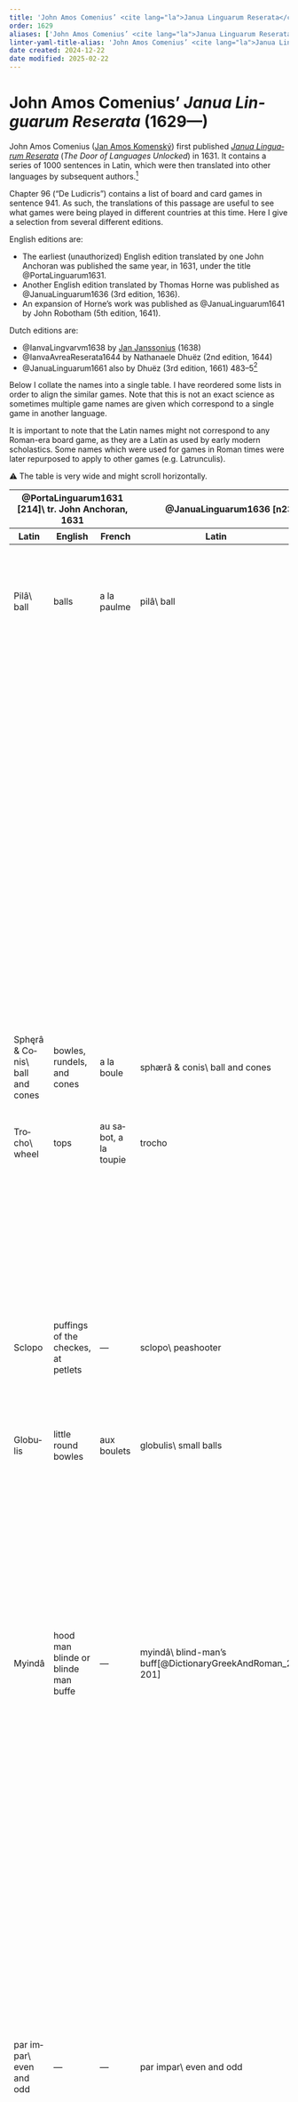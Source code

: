 ```yaml
---
title: 'John Amos Comenius’ <cite lang="la">Janua Linguarum Reserata</cite> (1629—)'
order: 1629
aliases: ['John Amos Comenius’ <cite lang="la">Janua Linguarum Reserata</cite> (1629—)']
linter-yaml-title-alias: 'John Amos Comenius’ <cite lang="la">Janua Linguarum Reserata</cite> (1629—)'
date created: 2024-12-22
date modified: 2025-02-22
---
```


# John Amos Comenius’ <cite lang="la">Janua Linguarum Reserata</cite> (1629—)

John Amos Comenius ([Jan Amos Komenský](https://en.wikipedia.org/wiki/John_Amos_Comenius)) first published [<cite lang="la">Janua Linguarum Reserata</cite>](https://en.wikipedia.org/wiki/Janua_Linguarum_Reserata) (<cite>The Door of Languages Unlocked</cite>) in 1631. It contains a series of 1000 sentences in Latin, which were then translated into other languages by subsequent authors.[^fn0]

[^fn0]: Comenius was inspired by the earlier <cite lang="la">Janua Linguarum</cite> (<cite>The Door of Languages</cite>) by William Bathe, first published in Salamanca in 1611, and then in English in 1617.[@IanvaLingvarvm1617] This earlier book mentions dice games in passing but provides nothing like a list of games. For more about William Bathe’s work, see @WilliamBathe.

Chapter 96 (“<span lang="la">De Ludicris</span>”) contains a list of board and card games in sentence 941. As such, the translations of this passage are useful to see what games were being played in different countries at this time. Here I give a selection from several different editions.

English editions are:
- The earliest (unauthorized) English edition translated by one John Anchoran was published the same year, in 1631, under the title @PortaLinguarum1631.
- Another English edition translated by Thomas Horne was published as @JanuaLinguarum1636 (3rd edition, 1636).
- An expansion of Horne’s work was published as @JanuaLinguarum1641 by John Robotham (5th edition, 1641).

Dutch editions are:
- @IanvaLingvarvm1638 by [Jan Janssonius](https://en.wikipedia.org/wiki/Jan_Janssonius) (1638)
- @IanvaAvreaReserata1644 by Nathanaele Dhuëz (2nd edition, 1644)
- @JanuaLinguarum1661 also by Dhuëz (3rd edition, 1661) 483–5[^bolte]

[^bolte]: The transcription of identical text from a later 1673 edition in @ZeugnisseGeschichteKinderspiele [394] has helped with the reading of the Fraktur here.

Below I collate the names into a single table. I have reordered some lists in order to align the similar games. Note that this is not an exact science as sometimes multiple game names are given which correspond to a single game in another language.

It is important to note that the Latin names might not correspond to any Roman-era board game, as they are a Latin as used by early modern scholastics. Some names which were used for games in Roman times were later repurposed to apply to other games (e.g. Latrunculis).

⚠️ The table is very wide and might scroll horizontally.

<div class="scroller full-width">
<table class="small">
<thead>
<tr>
<th colspan="3">
@PortaLinguarum1631 [214]\
tr. John Anchoran, 1631
</th>
<th colspan="2">
@JanuaLinguarum1636 [n233]\
tr. Thomas Horne, 1636
</th>
<th colspan="3">
@IanvaLingvarvm1638 [250]\
ed. Jan Janssonius, 1638
</th>
<th colspan="2">
@JanuaLinguarum1641 [120,311]\
ed. John Robotham, 1641
</th>
<th colspan="4">
@IanvaAvreaReserata1644 [305]\
ed. Nathanaele Dhuëz, 1644
</th>
<th colspan="5">
@JanuaLinguarum1661 [482–5]\
ed. Dhuëz, 1661
</th>
</tr>

<tr>
<th>
Latin
</th>
<th>
English
</th>
<th>
French
</th>
<th>
Latin
</th>
<th>
English
</th>
<th>
Latin
</th>
<th>
German
</th>
<th>
French
</th>
<th>
Latin
</th>
<th>
English
</th>
<th>
Latin
</th>
	<th>
	German
	</th>
	<th>
	French
	</th>
	<th>
	Italian
	</th>
<th>
Latin
</th>
	<th>
	French
	</th>
	<th>
	German
	</th>
	<th>
	Spanish
	</th>
	<th>
	Italian
	</th>
</tr>
</thead>

<tbody>
<tr>
<td>
<span lang="la">Pilâ</span>\
ball
</td>
<td>
balls
</td>
<td>
<span lang="fr">a la paulme</span>
</td>
<td>
<span lang="la">pilâ</span>\
ball
</td>
<td>
ball
</td>
<td>
<span lang="la">Pilâ</span>\
ball
</td>
<td>
<span lang="de">Ball</span>\
ball
</td>
<td>
<span lang="fr">à la Paulme, à la pelote, à l’estieus</span>\
hand-ball
</td>
<td>
<span lang="la">pilâ datatim missâ</span>
</td>
<td>
to play at stool-ball [*hand-ball*]
</td>
<td>
<span lang="la">pilâ cum reticulo in sphæristerio</span>
</td>
<td>
<span lang="de">den ballen mit der racket im ballenhauß schlagen</span>
</td>
<td>
<span lang="fr">de joüer à la paume avec la raquette au tripot ou jeu de paume</span>
</td>
<td>
<span lang="it">giuocare alla palla con la rachetta nel giuoco di palla</span>
</td>
<td>
<span lang="la">pilâ cum reticulo in sphæristerio</span>
</td>
<td>
<span lang="fr">de jouër à la paume avec la raquette au tripot ou jeu de paume</span>
</td>
<td>
<span lang="de">den ballen mit der racket im ballhauß schlagen</span>
</td>
<td rowspan="7">
<span lang="es">el juego de la pelota, con la raqueta, o pala in las salas, o patios done ella se juega</span>
</td>
<td>
<span lang="it">giuocare alla palla con la rachetta nel giuoco di palla (o di pallacorda)</span>
</td>
</tr>

<tr>
<td colspan="14">
</td>
<td>
<span lang="la">sphærâ in suo sphæristerio</span>
</td>
<td>
<span lang="fr">à la courte boule ou au jeu de boule</span>
</td>
<td>
<span lang="de">mit kugeln in der klotzbahn spielen</span>
</td>
<td>
<span lang="it">alle boccie</span>
</td>
</tr>

<tr>
<td colspan="14">
</td>
<td>
<span lang="la">pilâ paganicâ</span>
</td>
<td>
<span lang="fr">à la longue paume ou à la balle a à main</span>
</td>
<td>
<span lang="de">mit dem handballen spielen</span>
</td>
<td>
<span lang="it">alla pilotta ò palla da mane</span>
</td>
</tr>

<tr>
<td colspan="14">
</td>
<td>
<span lang="la">harpasto</span>
</td>
<td>
<span lang="fr">à la grande pelotte ou au petit ballon</span>
</td>
<td>
<span lang="de">mit dem kreißballen oder puffballen spielen</span>
</td>
<td>
<span lang="it">alla palla di calcio (o del giuoco di calcio)</span>
</td>
</tr>

<tr>
<td colspan="14">
</td>
<td>
<span lang="la">folle</span>
</td>
<td>
<span lang="fr">au ballon</span>
</td>
<td>
<span lang="de">den ballonen schlagen</span>
</td>
<td>
<span lang="it">al pallone</span>
</td>
</tr>

<tr>
<td colspan="14">
</td>
<td>
<span lang="la">palæstra</span>
</td>
<td>
<span lang="fr">aux barres</span>
</td>
<td>
<span lang="de">die barr laussen</span>
</td>
<td>
<span lang="it">al correre alla palestra</span>
</td>
</tr>

<tr>
<td colspan="14">
</td>
<td>
<span lang="la">sphæráque per annulum</span>
</td>
<td>
<span lang="fr">au jeu de boule & de cuillier</span>
</td>
<td>
<span lang="de">im teffelspeil spielen</span>
</td>
<td>
<span lang="it">alle boccie per l’annello</span>
</td>
</tr>

<tr>
<td colspan="14">
</td>
<td>
<span lang="la">disco</span>
</td>
<td>
<span lang="fr">au palet</span>
</td>
<td>
<span lang="de">mit dem plapperstein</span>
</td>
<td>
<span lang="es">—</span>
</td>
<td>
<span lang="it">alla piastrella</span>
</td>
</tr>

<tr>
<td>
<span lang="la">Sphęrâ & Conis</span>\
ball and cones
</td>
<td>
bowles, rundels, and cones
</td>
<td>
<span lang="fr">a la boule</span>
</td>
<td>
<span lang="la">sphærâ & conis</span>\
ball and cones
</td>
<td>
bowles or skittles
</td>
<td>
<span lang="la">Sphærâ & Conis</span>\
ball and cones
</td>
<td>
<span lang="de">der Kugel unnd den Kegeln</span>
</td>
<td>
<span lang="fr">à la Courte boule & aux Quilles</span>
</td>
<td>
<span lang="la">sphærâ & conis</span>
</td>
<td>
at scale-bones
</td>
<td>
<span lang="la">sphærâ & conis</span>
</td>
	<td>
	<span lang="de">mit kugel und kegeln</span>
	</td>
	<td>
	<span lang="fr">à la boule & aux quilles</span>
	</td>
	<td>
	<span lang="it">alla palla & alli cioni</span>
	</td>
<td>
<span lang="la">globo & conis</span>
</td>
	<td>
	<span lang="fr">à la boule & aux quilles</span>
	</td>
	<td>
	<span lang="de">mit kugel und kegeln</span>
	</td>
	<td>
	<span lang="es">la bala</span>
	</td>
	<td>
	<span lang="it">con la boccia ò palla di legno a’i piuoli ò zoni & cioni</span>
	</td>
</tr>

<tr>
<td>
<span lang="la">Trocho</span>\
wheel
</td>
<td>
tops
</td>
<td>
<span lang="fr">au sabot, a la toupie</span>
</td>
<td>
<span lang="la">trocho</span>
</td>
<td>
a top
</td>
<td>
<span lang="la">Trocho</span>
</td>
<td>
<span lang="de">Kreusel</span>
</td>
<td>
<span lang="fr">au Sabot, à la trompe, à la toupie</span>\
shoe
</td>
<td>
<span lang="la">vel trocho [_turbine_]</span>
</td>
<td>
with a top or gyg
</td>
<td>
<span lang="la">trocho, turbine</span>
</td>
	<td>
	<span lang="de">mit dem kreusel oder topff, mit de würtzel</span>
	</td>
	<td>
	<span lang="fr">à la toupie, à la piroüette</span>
	</td>
	<td>
	<span lang="it">al trottolo, al pirlo</span>
	</td>
<td>
<span lang="la">trocho</span>
</td>
	<td>
	<span lang="fr">à la toupie</span>
	</td>
	<td>
	<span lang="de">mit dem topff</span>
	</td>
	<td>
	<span lang="es">el trompo</span>
	</td>
	<td>
	<span lang="it">al trotolo (o alla trottola)</span>
	</td>
</tr>

<tr>
<td colspan="14">
</td>
<td>
<span lang="la">turbine</span>
</td>
	<td>
	<span lang="fr">au sabot</span>
	</td>
	<td>
	<span lang="de">mit dem kreusel</span>
	</td>
	<td>
	<span lang="es">la peonça</span>
	</td>
	<td>
	<span lang="it">al fattore ò paleo a’i pirli ò girli ciurli zurli</span>
	</td>
</tr>

<tr>
<td colspan="14">
</td>
<td>
<span lang="la">verticillis</span>
</td>
	<td>
	<span lang="fr">aux pirouëttes</span>
	</td>
	<td>
	<span lang="de">mit würbeln oder tirledäntz</span>
	</td>
	<td>
	<span lang="es">la choca</span>
	</td>
	<td>
	<span lang="it">alle girelle</span>
	</td>
</tr>

<tr>
<td>
<span lang="la">Sclopo</span>
</td>
<td>
puffings of the checkes, at petlets
</td>
<td>
—
</td>
<td>
<span lang="la">sclopo</span>\
peashooter
</td>
<td>
elderne gun\
“elder-gun”, popgun[@ShakespeareGlossary 67]
</td>
<td>
<span lang="la">Sclopo</span>\
peashooter
</td>
<td>
<span lang="de">Klatzschröhren</span>\
“ball tube” = peashooter; modern German <span lang="de">Blasrohr</span>, blowpipe
</td>
<td>
<span lang="fr">à la Sarbatane</span>\
blowpipe
</td>
<td>
<span lang="la">sclopo, vel igne missili</span>
</td>
<td>
with a pot-gun or squib
</td>
<td>
<span lang="la">sclopo</span>
</td>
<td>
<span lang="de">mit den vogel-klatsch oder paustrohr</span>\
=<span lang="de">Blasrohr</span>
</td>
<td>
<span lang="fr">à la sarbatane</span>
</td>
<td>
<span lang="it">alla cerbottana</span>\
footnote: <span lang="it">o sarbacanna</span>
</td>
<td>
<span lang="la">sclopo</span>
</td>
	<td>
	<span lang="fr">à la sarbatane</span>
	</td>
	<td>
	<span lang="de">mit dem vogelrohr oder blaßrohr und paustrohr</span>
	</td>
	<td>
	<span lang="es">la zervataña</span>
	</td>
	<td>
	<span lang="it">alla ciarbottana (o zarabottana, sarabottana, & sarbacanna)</span>
	</td>
</tr>

<tr>
<td>
<span lang="la">Globulis</span>
</td>
<td>
little round bowles
</td>
<td>
<span lang="fr">aux boulets</span>
</td>
<td>
<span lang="la">globulis</span>\
small balls
</td>
<td>
rebounding stones
</td>
<td>
<span lang="la">Globulis</span>\
small balls
</td>
<td>
<span lang="de">Käulichen</span>\
small balls — see <span lang="de">kaule</span> in @FrühneuhochdeutschesWörterbuch
</td>
<td>
<span lang="fr">aux Boulettes</span>\
small balls
</td>
<td>
<span lang="la">globulis</span>
</td>
<td>
at bowls
</td>
<td>
<span lang="la">globulis</span>
</td>
<td>
<span lang="de">mit käulchen oder krickern(?)</span>
</td>
<td>
<span lang="fr">au chiques ou boullets</span>
</td>
<td>
<span lang="it">a’ globoli</span>
</td>
<td>
<span lang="la">globulis</span>
</td>
	<td>
	<span lang="fr">aux chiques ou boullets</span>
	</td>
	<td>
	<span lang="de">mit schnellkugeln oder käulchen und klickern</span>
	</td>
	<td>
	<span lang="es">las barras, o bolillos</span>
	</td>
	<td>
	<span lang="it">a’ globoli ò alle pallattole</span>
	</td>
</tr>

<tr>
<td colspan="14">
</td>
<td>
<span lang="la">nucibus</span>
</td>
	<td>
	<span lang="fr">aux noix ou aux chastelets de noix & de noisettes ou bien à la fossette</span>
	</td>
	<td>
	<span lang="de">mit nussen oder häufflein von nüssen und in die kutt</span>
	</td>
	<td>
	<span lang="es">—</span>
	</td>
	<td>
	<span lang="it">con noci ò a’ castelletti di noci & di nocciuole ouero alla fossella (o fossetta)</span>
	</td>
</tr>

<tr>
<td>
<span lang="la">Myindâ</span>
</td>
<td>
hood man blinde or blinde man buffe
</td>
<td>
—
</td>
<td>
<span lang="la">myindâ</span>\
blind-man’s buff[@DictionaryGreekAndRoman_2 201]
</td>
<td>
blind man buffe
</td>
<td>
<span lang="la">Myindâ</span>\
blind-man’s buff
</td>
<td>
<span lang="de">Blindenkuhe</span>\
‘blind cow’
</td>
<td>
<span lang="fr">à Tastons</span>\
modern French <span lang="fr">tâtonner</span>, to feel one’s way, grope around in the dark
</td>
<td>
<span lang="la">myindâ</span>
</td>
<td>
at blind-man buff [_blind hob_]
</td>
<td>
<span lang="la">myindâ</span>
</td>
<td>
<span lang="de">der blinden kuhe</span>
</td>
<td>
<span lang="fr">à l’aveugle ou à cligne-mussette</span>
</td>
<td>
<span lang="it">al cieco</span>
</td>
<td>
<span lang="la">myindâ</span>
</td>
	<td>
	<span lang="fr">à l’aveugle ou à bander les yeux & à Colin-Maillard</span>
	</td>
	<td>
	<span lang="de">der blinde kuhe oder blinde mauß</span>
	</td>
	<td>
	<span lang="es">—</span>
	</td>
	<td>
	<span lang="it">alla cieca ò alla gatta cieca</span>
	</td>
</tr>

<tr>
<td colspan="14">
</td>
<td>
<span lang="la">apodidrascindâ</span>
</td>
	<td>
	<span lang="fr">à clignemussette</span>
	</td>
	<td>
	<span lang="de">des verbergens und versteckens</span>
	</td>
	<td>
	<span lang="es">—</span>
	</td>
	<td>
	<span lang="it">a scondilepre ò alle sconderuole</span>
	</td>
</tr>

<tr>
<td colspan="14">
</td>
<td>
<span lang="la">basilindâ</span>
</td>
	<td>
	<span lang="fr">au Roy</span>
	</td>
	<td>
	<span lang="de">das königs-spiel</span>
	</td>
	<td>
	<span lang="es">—</span>
	</td>
	<td>
	<span lang="it">al Rè ò Podesta</span>
	</td>
</tr>

<tr>
<td colspan="14">
</td>
<td>
<span lang="la">oscillo</span>
</td>
	<td>
	<span lang="fr">au brandilloir</span>
	</td>
	<td>
	<span lang="de">mit der schwingen</span>
	</td>
	<td>
	<span lang="es">—</span>
	</td>
	<td>
	<span lang="it">all’ altalana</span>
	</td>
</tr>

<tr>
<td colspan="14">
</td>
<td>
<span lang="la">ascoliasmo</span>
</td>
	<td>
	<span lang="fr">à clochepied ou à sauter sur un pied</span>
	</td>
	<td>
	<span lang="de">das hupffen oder hinckeln auff ein bein</span>
	</td>
	<td>
	<span lang="es">—</span>
	</td>
	<td>
	<span lang="it">a calzoppo</span>
	</td>
</tr>

<tr>
<td colspan="14">
</td>
<td>
<span lang="la">cindalismo</span> (NB: footnote to add)
</td>
	<td>
	<span lang="fr">jouër à picque en cul ou d’jetter des bastons pointus en terre & les abbattre</span>
	</td>
	<td>
	<span lang="de">mit pflöcken stechen oder mit stechpflöcken verstechen</span>
	</td>
	<td>
	<span lang="es">—</span>
	</td>
	<td>
	<span lang="it">a’ piuoli ò al ficcar pali & buttar bastoni in terra</span>
	</td>
</tr>

<tr>
<td>
<span lang="la">par impar</span>\
even and odd
</td>
<td>
—
</td>
<td>
—
</td>
<td>
<span lang="la">par impar</span>\
even and odd
</td>
<td>
even or odd
</td>
<td>
<span lang="la">par impar</span>\
even and odd
</td>
<td>
<span lang="de">gerade oder ungerade</span>\
even and odd
</td>
<td>
<span lang="fr">à lignettes</span>(?)
</td>
<td>
<span lang="la">par impar</span>
</td>
<td>
at even and od
</td>
<td>
<span lang="la">par impar</span>
</td>
	<td>
	<span lang="de">grad oder ungrad</span>
	</td>
	<td>
	<span lang="fr">à pair ou non pair</span>
	</td>
	<td>
	<span lang="it">à pari ô a caffo</span>
	</td>
<td>
<span lang="la">par impar</span>
</td>
	<td>
	<span lang="fr">à pair ou nompair</span>
	</td>
	<td>
	<span lang="de">grad oder ungrad</span>
	</td>
	<td>
	<span lang="es">par y parnon</span>
	</td>
	<td>
	<span lang="it">a scaffare ouero a pari ò caffo</span>
	</td>
</tr>

<tr>
<td colspan="14">
</td>
<td>
<span lang="la">tubulo sambuceo, quo elisâ glande stupeâ aut chartaceâ strepitus cietur</span>
</td>
	<td>
	<span lang="fr">au petard ou à la canonniere de sureau, qui pette quand on en fait sortir un boulet d’estouppe ou de papier</span>
	</td>
	<td>
	<span lang="de">mit der schlehbüchs von hollunderholtz, welche einen knall und platzer gibt wann ein kuglechen von werck oder von papier darauß geschoßen wird</span>
	</td>
	<td>
	<span lang="es">—</span>
	</td>
	<td>
	<span lang="it">al schioppetto ò cannello di sambuco, dal quale spingendo & caciando fuori un ballino di stoppa ò di carta si fà un schioppo</span>
	</td>
</tr>


<tr>
<td colspan="8">
</td>
<td>
<span lang="la">empusâ</span>
</td>
<td>
at fox in the hole\
footnote: “hopping on one leg”
</td>
<td colspan="4">
</td>
<td colspan="5">
</td>
</tr>

<tr>
<td colspan="8">
</td>
<td>
<span lang="la">astragalismo</span>
</td>
<td>
at cockall
</td>
<td colspan="4">
</td>
<td colspan="5">
</td>
</tr>

<tr>
<td>
<span lang="la">Chartis lusoriis</span>
</td>
<td>
charts
</td>
<td>
<span lang="fr">aux chartes</span>
</td>
<td>
<span lang="la">chartis lusoriis</span>\
playing cards
</td>
<td>
cards
</td>
<td>
<span lang="la">Chartis lusoriis</span>\
playing cards
</td>
	<td>
	<span lang="de">Karten</span>\
	cards
	</td>
	<td>
	<span lang="fr">Cartes</span>\
	cards
	</td>
<td>
<span lang="la">Chartis lusoriis</span>
</td>
	<td>
	at cards
	</td>
<td>
<span lang="la">chartis lusoriis</span>
</td>
	<td>
	<span lang="de">mit karten oder kartenblättern</span>
	</td>
	<td>
	<span lang="fr">aux cartes</span>
	</td>
	<td>
	<span lang="it">alle carte</span>
	</td>
<td>
<span lang="la">aleis, uti chartis tabulisve lusoriis</span>
</td>
<td>
	<span lang="fr">aux jeux de hasard, comme aux cartes</span>
	</td>
	<td>
	<span lang="de">mit allelen glückspiel, als mit karten</span>
	</td>
	<td>
	<span lang="es">las cartas</span>
	</td>
	<td>
	<span lang="it">a’i giuochi di fortuna, sicome alle carte</span>
	</td>
</tr>

<tr>
<td colspan="10">
</td>
<td>
<span lang="la">turriculâ</span>
</td>
<td>
<span lang="de">würffel-trichtern</span>
</td>
<td>
<span lang="fr">à la tournelle</span>
</td>
<td>
<span lang="it">alla torricella</span>
</td>
<td>
<span lang="la">pyrgo seu turriculâ</span>
</td>
<td>
	<span lang="fr">à la tournelle</span>
	</td>
	<td>
	<span lang="de">im trichterspeil</span>
	</td>
	<td>
	<span lang="es">—</span>
	</td>
	<td>
	<span lang="it">alla torricella</span>
	</td>
</tr>

<tr>
<td>
<span lang="la">Talis seu Tesseris</span>
</td>
<td>
cockall\
=jacks
</td>
<td>
<span lang="fr">aux osselets</span>
</td>
<td>
<span lang="la">talis [tesseris]</span>\
knucklebones
</td>
<td>
dice
</td>
<td>
<span lang="la">Talis (Tesseris)</span>\
knucklebones
</td>
<td>
<span lang="de">Würffeln</span>\
dice
</td>
<td>
<span lang="fr">Dés</span>\
dice
</td>
<td>
<span lang="la">talis, tesseris</span>
</td>
<td>
tables, dice, or any game of hazzard
</td>
<td>
<span lang="la">talis seu tesseris</span>
</td>
	<td>
	<span lang="de">würffeln</span>
	</td>
	<td>
	<span lang="fr">aux dez</span>
	</td>
	<td>
	<span lang="it">a’ dadi, su’l tauoliero</span>
	</td>
<td>
<span lang="la">talis sive tesseris</span>
</td>
<td>
	<span lang="fr">aux dez</span>
	</td>
	<td>
	<span lang="de">mit würffeln</span>
	</td>
	<td>
	<span lang="es">dados</span>
	</td>
	<td>
	<span lang="it">a’ dadi</span>
	</td>
</tr>


<tr>
<td>
<span lang="la">Aleâ seu Fritillo</span>
</td>
<td>
dice play
</td>
<td>
<span lang="fr">aux dez, ou jeu d’hazard, ou au tablier</span>
</td>
<td>
<span lang="la">aleâ (fritillo)</span>\
dice (dicing box)
</td>
<td>
tables
</td>
<td>
<span lang="la">Aleâ (Fritillo)</span>\
dice (dicing box)
</td>
<td>
<span lang="de">Bretspiel</span>\
boardgame
</td>
<td>
<span lang="fr">Trictrac</span>\
a table game
</td>
<td>
<span lang="la">aleâ, fritillo</span>
</td>
<td>
with a dice-box or a paire of tables
</td>
<td>
<span lang="la">aleâ seu fritillo</span>
</td>
	<td>
	<span lang="de">un im brett speil</span>
	</td>
	<td>
	<span lang="fr">aux dames ou au tablier</span>
	</td>
	<td>
	<span lang="it">da barattiere ô biscazziere</span>
	</td>
<td>
<span lang="la">fritillo</span>
</td>
	<td>
	<span lang="fr">aux dames ou au tablier</span>
	</td>
	<td>
	<span lang="de">im brettspiel</span>
	</td>
	<td>
	<span lang="es">tablas</span>
	</td>
	<td>
	<span lang="it">su’l tauloiere</span>
	</td>
</tr>

<tr>
<td colspan="14">
</td>
<td>
<span lang="la">digitis micare</span>
</td>
	<td>
	<span lang="fr">jouër à l’amour ou à la mourre</span>
	</td>
	<td>
	<span lang="de">nori mori spielen und mit den fingern feicken</span>
	</td>
	<td>
	<span lang="es">—</span>
	</td>
	<td>
	<span lang="it">alla mora</span>
	</td>
</tr>


<tr>
<td colspan="14">
</td>
<td>
<span lang="la">tum novem</span>
</td>
	<td>
	<span lang="fr">aux merelles avec neuf merelles</span>
	</td>
	<td>
	<span lang="de">die mühle ziegen mit neun steinin</span>
	</td>
	<td>
	<span lang="es">—</span>
	</td>
	<td>
	<span lang="it">alle piastrelle ò morelle con noue piastrelle</span>
	</td>
</tr>

<tr>
<td colspan="14">
</td>
<td>
<span lang="la">tum duodecim</span>
</td>
	<td>
	<span lang="fr">aux dames avec douze dames</span>
	</td>
	<td>
	<span lang="de">die damespielen mit zwölff steinen</span>
	</td>
	<td>
	<span lang="es">—</span>
	</td>
	<td>
	<span lang="it">alle tauole ò al giuoco delle tauole</span>
	</td>
</tr>


<tr>
<td>
<span lang="la">Latrunculis</span>
</td>
<td>
chesse or tables
</td>
<td>
<span lang="fr">aux eschets</span>
</td>
<td>
<span lang="la">latrunculis</span>
</td>
<td>
chesse
</td>
<td>
<span lang="la">Latrunculis</span>
</td>
<td>
<span lang="de">Schachtsteinen</span>\
stone-chess
</td>
<td>
<span lang="fr">Eschecs</span>\
chess
</td>
<td>
<span lang="la">latrunculis</span>
</td>
<td>
chesse
</td>
<td>
<span lang="la">latrunculis</span>
</td>
<td>
<span lang="de">im schach mit den schachsteinen</span>
</td>
<td>
<span lang="fr">aux eschecs</span>
</td>
<td>
<span lang="it">a’ scacchi</span>
</td>
<td>
<span lang="la">latrunculis</span>
</td>
	<td>
	<span lang="fr">aux eschecs</span>
	</td>
	<td>
	<span lang="de">im schach spielen mit den schach steinen</span>
	</td>
	<td>
	<span lang="es">al axedrez con sus trebejos</span>
	</td>
	<td>
	<span lang="it">a’ scacchi</span>
	</td>
</tr>
</tbody>
</table>
</div>

## Further notes on specific terms

<dl>
<dt>
Latin: <span lang="la">Sclopo</span>
</dt>
<dd>
This is given as “trunk”, an old name for a peashooter, in the 1729 English translation of Comenius’ other work <cite>Orbis Pictus</cite>.[@OrbisPictus1729]
</dd>
<dt>
French: <span lang="fr">Sarbatane</span> · Italian: <span lang="it">cerbottana/sarbacanna</span>
</dt>
<dd>
In modern French this is <span lang="fr">sarbacane</span>, which was also an archaic English word, derived originally from the Arabic <span lang="ar"> سبطانة</span> <span lang="ar-Latn">sabaṭāna</span>, “blowpipe”.
</dd>
</dl>

## See also

The page about the games of [Rabelais](articles/lists/rabelais.md) also gives a comparison of game name translations over time.

> [!todo]
>
> A later pentalingual 1661 edition also by Duëz expanded these slightly and added Spanish:[@JanuaLinguarum1661 483–5]
> [^fn1]
>
> :[^fn1] A later quadrilingual edition of 1676 seemingly takes these from Duëz’ 1661 edition, as it has copying errors…[@IanvaAvreaReserata1676 503–4] but that cannot be the whole story as it does not include the Spanish translation.
>
> <blockquote lang="la">
> Facetiis, dicteriis, ac ænigmatibus certare, ingeniosum est: pilâ cum reticulo in sphæristerio, sphærâ in suo sphæristerio, pilâ paganicâ (à paganis & rusticis sic dicta, quòd in pagis eâ utantur) harpasto, folle, palæstra, (palæstra scilicet cursoria,) sphæraque per annulum, sanum, disco, globo & conis, trocho, turbine, verticillis, sclopo (est catapulta pneumatica, & rubulus flatu jaculatorius,) globulis, nucibus, myindâ, apodidrascindâ, basilindâ, oscillo, ascoliasmo, cindalismo (paxiliorum ludus, in quo paxillum paxillo excutiunit: [German here]) par impar, & tubulo sambuceo, quo elisâ glande stupeâ aut chartaceâ strepitus cietur, puerile: aleis, uti chartis tabulisve lusoriis, talis sive tesseris, fritillo, & pyrgo seu turriculâ, aleatorium: digitis micare, Italotum: scrupis, tum novem, tum duodecim, & latrunculis, operosum atque tædiosum.
> </blockquote>
>
> <blockquote lang="fr">
> De combattre avec des propos facetieux ou à des plaisanteries & railleries, des pointes ou bons mots, & avec des enigmes, cela est ingenieux: de jouër à la paume avec la raquette au tripot ou jeu de paume, à la courte boule au jeu de boule, à la longue paume ou à la balle à main, à la grande pelotte ou au petit ballon, au ballon, aux barres, & au jeu de boule & de cuillier, cela est sain: au palet, à la boule & aux quilles, à la toupie, au sabot, aux pirouëttes, à la sarbatane, aux chiques ou boullets, aux noix ou aux chastelets de noix & de noisettes ou bien à la fossette, à l’aveugle ou à bander les yeux & à Colin-Maillard, à clignemussette, au Roy, au brandilloir, à clochepied ou à sauter sur un pied, jouër à picque en cul ou à jetter des bastons pointus en terre & les abbattre, à pair ou nompair, & au petard ou à la canonniere de sureau, qui pette quand on en fait sortir un boulet d’estouppe ou de papier, ce sont des jeux d’enfans & des choses pueriles: aux jeux de hasard, comme aux cartes, aux dez, aux dames ou au tablier, & à la tournelle, cela sent son brelandier: jouër à l’amour ou à la mourre, c’est le jeu des Italiens: aux merelles avec neuf merelles, comme aussi aux dames avec douze dames, & aux eschecs, c’est chose laborieuse & ennuyeuse ou penible & fascheuse.
> </blockquote>
>
> <blockquote lang="it">
> Il combatter con burle, con motti ò dette piaceuoli, & con enimmi {O enigmi & indouinelli.}, è cosa ingegnosa: il giuocare alla palla con la rachetta nel giuoco di palla {O di palla corda.}, alle boccie, alla pilotta ò palla da mano, alla palla di calcio {O del giuoco di calcio.}, al pallone, al correre alla palestra, & alle boccie per l’annello, è sano: alla piastrella, con la boccia ò palla di lengno a’i piuoli ò zoni & cioni, al trottolo {O alla trottola.}, al fattore ò paleo, a’i pirli ò girli ciurli zurli & alle girelle, alla ciarbottana {O zarabottana, sarabottana, & sarbacanna, come per dire una canna da sbarrare.}, a’ globoli ò alle pollotole, con noci ò a’ castelletti di noci & di nocciuole ouero alla fossella {O fossetta.}, alla cieca ò alla gatta cieca, a scondilepre ò alle sconderuole, al Rè ò Podesta, all’ altalana, a calzoppo, a’ piuoli ò al ficcar pali & buttar bastoni in terra, a scaffare ouero a pari ò caffo, & al schioppetto ò cannello di sambuco, dal quale spingendo & cacciande fuori un ballino di stoppa ò di carta si fà un schioppo, sono giuochi fanciulleschi & cose da fanciulli: a’i giuochi di fortuna, sicome alle carte, a’ dadi, su’l tauoliere, & alla torricella, è cosa da barattiere & biscazziere: giuocara alla mora, è il giuoco de gl’ Italiani: alle piastrelle ò morelle con noue piastrelle, come anco alle tauole ò al giuoco delle tauole, & a’ scacchi, è cosa penosa ò laboriosa faticosa & noiosa, di gran fatica & di molta noia, assai spiaceuole & rincresceuole.
> </blockquote>
>
> <blockquote lang="es">
> Ingenioso divertimiento es competir y contender sobre quien dira mas agudos pensamientos, mas galanterias, mejores conceptos, dichos mas saçonados y sutiles, sobre quien harà, o explicarà mas ajustada y genuinamente vn hieroglifico, o enigma: es saludable el juego de la pelota, con la raqueta, o pala, en las salas, o patios donde ella se juega; la bala, el trompo, la peonça, la choca, la zervataña, las barras, o bolillos, el par y parnon, con otros desta classe, son de niños, las cartas, dados, tablas, y otros, por habito, son de gente perdida y que solo trata de gastar mal el tiempo y consumir la honra y caudal; jugal al axedrez con sus trebejos, es dificil.
> </blockquote>
>
> A trilingual edition of 1664 has Latin, Greek (which I cannot transcribe), and French: https://archive.org/details/bub_gb_ZxePqt-fKFQC/page/252/mode/2up
>
> <blockquote lang="la">
> </blockquote>
>
> A 1649 Latin and Greek edition:[@IanvaAvrea1649 270]
>
> <blockquote lang="la">
> Facetiis, dicteriis ac ænigmatibus certare, ingeniosum est; pila, harpasto, (qui minor est folle, & major paganica,) impostoriâ, sphærâ, in sphæristerio, conis, trocho, turbine, tubulo sambuceo, (quo elisa glande stupea strepitum cient,) globulis, myinda, par impar, oscilla, (oscillatione) basilinda, apodidrascinda, cindalismo &c. puerile: chartis (tabulis) lusoriis, talis (tesseris,)  alea, fritillo, (pyrgo, turriculâ) aleatorium; micare digitis Italorum; ascoliasmus, empusæ est; latrunculis (quibus quidam privilegiarii rusticelli Saxonici in Ducatu Brunsvvicensi præcellunt) ludere operosum.
> </blockquote>
>
> A 1666 Latin-only edition in the Taylorian library has:[@TaylorComenius 107]
>
> <blockquote lang="la">
> Facetiis, dictériis ac ænigmátibus certáre, ingeniosum est; Pila, harpastô (qui minor est folle, & major paganicâ[)] impostoriâ, Sphærâ in Sphæristerio, & Conis, Trocho, Turbone & Tubulo Sambuceo (quo elisa glande stupea strepitum cient) Globulis, Myinda, Par impar, O scillo (O scillatione[)], Basilinda, Apodidrascindâ, Cindelismo &c. Puerili: chartis (tabulis) lusoriis, Talis (Tesseris) Aleâ (Fritillo) pyrgo (turriculâ) aleatorium: micàre digitis Italorum; Ascolismus empusæ est. Latrunculis (quibis quidam privilegiarii rusticelli Saxonici in ducatu Brunswicensi præcullunt,) operosum.
> </blockquote>
>
